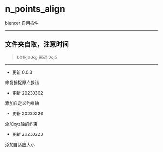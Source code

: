 # n_points_align
blender 自用插件

---
## 文件夹自取，注意时间
> b01kj98xg
> 密码:3oj5
---

* 更新 0.0.3

修复捕捉原点报错

* 更新 20230302

添加自定义约束轴

* 更新 20230226

添加xyz轴的约束

* 更新 20230223

添加自适应大小




